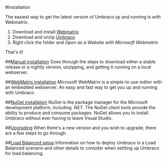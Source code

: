#Installation

The easiest way to get the latest version of Umbraco up and running is with Webmatrix.

1. Download and install [Webmatrix](http://webmatrix.com)
2. Download and unzip [Umbraco](http://our.umbraco.org/download)
3. Right click the folder and *Open as a Website with Microsoft Webmatrix*

That's it!

##[Manual installation](install-umbraco-manually.md)
Goes through the steps to download either a stable release or a nightly version, unzipping, and getting it running on a local webserver.

##[WebMatrix installation](install-umbraco-with-microsoft-webmatrix.md)
Microsoft WebMatrix is a simple-to use-editor with an embedded webserver. An easy and fast way to get you up and running with Umbraco.

##[NuGet installation](install-umbraco-with-nuget.md)
NuGet is the package manager for the Microsoft development platform, including .NET. The NuGet client tools provide the ability to produce and consume packages. NuGet allows you to install Umbraco without ever having to leave Visual Studio.

##[Upgrading](Upgrading/index.md)
When there's a new version and you wish to upgrade, there are a few steps to go through.

##[Load Balanced setup](load-balancing.md)
Information on how to deploy Umbraco in a Load Balanced scenario and other details to consider when settting up Umbraco for load balancing.  

